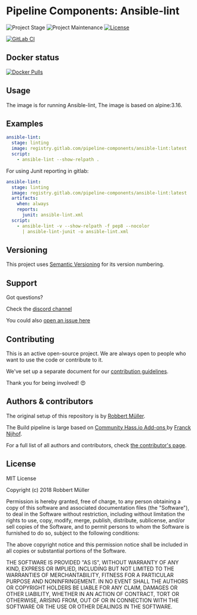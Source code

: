 # Pipeline Components: Ansible-lint

![Project Stage][project-stage-shield]
![Project Maintenance][maintenance-shield]
[![License][license-shield]](LICENSE)

[![GitLab CI][gitlabci-shield]][gitlabci]

## Docker status

[![Docker Pulls][pulls-shield]][dockerhub]

## Usage

The image is for running Ansible-lint, The image is based on alpine:3.16.

## Examples

```yaml
ansible-lint:
  stage: linting
  image: registry.gitlab.com/pipeline-components/ansible-lint:latest
  script:
    - ansible-lint --show-relpath .
```

For using Junit reporting in gitlab:
```yaml
ansible-lint:
  stage: linting
  image: registry.gitlab.com/pipeline-components/ansible-lint:latest
  artifacts:
    when: always
    reports:
      junit: ansible-lint.xml
  script:
    - ansible-lint -v --show-relpath -f pep8 --nocolor
      | ansible-lint-junit -o ansible-lint.xml
```

## Versioning

This project uses [Semantic Versioning][semver] for its version numbering.

## Support

Got questions?

Check the [discord channel][discord]

You could also [open an issue here][issue]

## Contributing

This is an active open-source project. We are always open to people who want to
use the code or contribute to it.

We've set up a separate document for our [contribution guidelines](CONTRIBUTING.md).

Thank you for being involved! :heart_eyes:

## Authors & contributors

The original setup of this repository is by [Robbert Müller][mjrider].

The Build pipeline is large based on [Community Hass.io Add-ons
][hassio-addons] by [Franck Nijhof][frenck].

For a full list of all authors and contributors,
check [the contributor's page][contributors].

## License

MIT License

Copyright (c) 2018 Robbert Müller

Permission is hereby granted, free of charge, to any person obtaining a copy
of this software and associated documentation files (the "Software"), to deal
in the Software without restriction, including without limitation the rights
to use, copy, modify, merge, publish, distribute, sublicense, and/or sell
copies of the Software, and to permit persons to whom the Software is
furnished to do so, subject to the following conditions:

The above copyright notice and this permission notice shall be included in all
copies or substantial portions of the Software.

THE SOFTWARE IS PROVIDED "AS IS", WITHOUT WARRANTY OF ANY KIND, EXPRESS OR
IMPLIED, INCLUDING BUT NOT LIMITED TO THE WARRANTIES OF MERCHANTABILITY,
FITNESS FOR A PARTICULAR PURPOSE AND NONINFRINGEMENT. IN NO EVENT SHALL THE
AUTHORS OR COPYRIGHT HOLDERS BE LIABLE FOR ANY CLAIM, DAMAGES OR OTHER
LIABILITY, WHETHER IN AN ACTION OF CONTRACT, TORT OR OTHERWISE, ARISING FROM,
OUT OF OR IN CONNECTION WITH THE SOFTWARE OR THE USE OR OTHER DEALINGS IN THE
SOFTWARE.

[commits]: https://gitlab.com/pipeline-components/Ansible-lint/-/commits/master
[contributors]: https://gitlab.com/pipeline-components/Ansible-lint/-/graphs/master
[dockerhub]: https://hub.docker.com/r/pipelinecomponents/Ansible-lint
[license-shield]: https://img.shields.io/badge/License-MIT-green.svg
[mjrider]: https://gitlab.com/mjrider
[discord]: https://discord.gg/vhxWFfP
[gitlabci-shield]: https://img.shields.io/gitlab/pipeline/pipeline-components/Ansible-lint.svg
[gitlabci]: https://gitlab.com/pipeline-components/Ansible-lint/-/commits/master
[issue]: https://gitlab.com/pipeline-components/Ansible-lint/issues
[keepchangelog]: http://keepachangelog.com/en/1.0.0/
[maintenance-shield]: https://img.shields.io/maintenance/yes/2023.svg
[project-stage-shield]: https://img.shields.io/badge/project%20stage-production%20ready-brightgreen.svg
[pulls-shield]: https://img.shields.io/docker/pulls/pipelinecomponents/Ansible-lint.svg
[releases]: https://gitlab.com/pipeline-components/Ansible-lint/tags
[repository]: https://gitlab.com/pipeline-components/Ansible-lint
[semver]: http://semver.org/spec/v2.0.0.html

[frenck]: https://github.com/frenck
[hassio-addons]: https://github.com/hassio-addons
